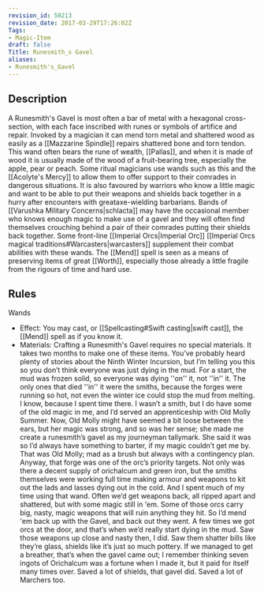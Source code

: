 ```yaml
---
revision_id: 50213
revision_date: 2017-03-29T17:26:02Z
Tags:
- Magic-Item
draft: false
Title: Runesmith_s Gavel
aliases:
- Runesmith's_Gavel
---
```

## Description
A Runesmith's Gavel is most often a bar of metal with a hexagonal cross-section, with each face inscribed with runes or symbols of artifice and repair. Invoked by a magician it can mend torn metal and shattered wood as easily as a [[Mazzarine Spindle]] repairs shattered bone and torn tendon. This wand often bears the rune of wealth, [[Pallas]], and when it is made of wood it is usually made of the wood of a fruit-bearing tree, especially the apple, pear or peach.
Some ritual magicians use wands such as this and the [[Acolyte's Mercy]] to allow them to offer support to their comrades in dangerous situations. It is also favoured by warriors who know a little magic and want to be able to put their weapons and shields back together in a hurry after encounters with greataxe-wielding barbarians. Bands of [[Varushka Military Concerns|schlacta]] may have the occasional member who knows enough magic to make use of a gavel and they will often find themselves crouching behind a pair of their comrades putting their shields back together. 
Some front-line [[Imperial Orcs|Imperial Orc]] [[Imperial Orcs magical traditions#Warcasters|warcasters]] supplement their combat abilities with these wands. The [[Mend]] spell is seen as a means of preserving items of great [[Worth]], especially those already a little fragile from the rigours of time and hard use. 
## Rules
Wands
* Effect: You may cast, or [[Spellcasting#Swift casting|swift cast]], the [[Mend]] spell as if you know it.
* Materials: Crafting a Runesmith's Gavel requires no special materials. It takes two months to make one of these items.
You’ve probably heard plenty of stories about the Ninth Winter Incursion, but I’m telling you this so you don’t think everyone was just dying in the mud.
For a start, the mud was frozen solid, so everyone was dying ''on'' it, not ''in'' it. The only ones that died ''in'' it were the smiths, because the forges were running so hot, not even the winter ice could stop the mud from melting.
I know, because I spent time there. I wasn’t a smith, but I do have some of the old magic in me, and I’d served an apprenticeship with Old Molly Summer. Now, Old Molly might have seemed a bit loose between the ears, but her magic was strong, and so was her sense; she made me create a runesmith’s gavel as my journeyman tallymark. She said it was so I’d always have something to barter, if my magic couldn’t get me by. That was Old Molly; mad as a brush but always with a contingency plan.
Anyway, that forge was one of the orc’s priority targets. Not only was there a decent supply of orichalcum and green iron, but the smiths themselves were working full time making armour and weapons to kit out the lads and lasses dying out in the cold.
And I spent much of my time using that wand. Often we’d get weapons back, all ripped apart and shattered, but with some magic still in 'em. Some of those orcs carry big, nasty, magic weapons that will ruin anything they hit. So I’d mend 'em back up with the Gavel, and back out they went.
A few times we got orcs at the door, and that’s when we’d really start dying in the mud. Saw those weapons up close and nasty then, I did. Saw them shatter bills like they’re glass, shields like it’s just so much pottery. If we managed to get a breather, that’s when the gavel came out; I remember thinking seven ingots of Orichalcum was a fortune when I made it, but it paid for itself many times over.
Saved a lot of shields, that gavel did. Saved a lot of Marchers too.